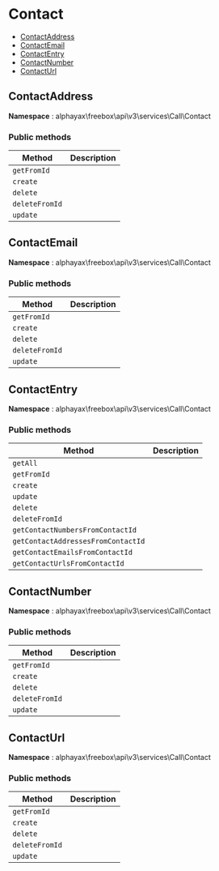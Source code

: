 # Contact

- [ContactAddress](#ContactAddress)
- [ContactEmail](#ContactEmail)
- [ContactEntry](#ContactEntry)
- [ContactNumber](#ContactNumber)
- [ContactUrl](#ContactUrl)


<a name="ContactAddress"></a>
## ContactAddress

**Namespace**  : alphayax\freebox\api\v3\services\Call\Contact

### Public methods

| Method | Description |
|---|---|
| `getFromId` |  | 
| `create` |  | 
| `delete` |  | 
| `deleteFromId` |  | 
| `update` |  | 

<a name="ContactEmail"></a>
## ContactEmail

**Namespace**  : alphayax\freebox\api\v3\services\Call\Contact

### Public methods

| Method | Description |
|---|---|
| `getFromId` |  | 
| `create` |  | 
| `delete` |  | 
| `deleteFromId` |  | 
| `update` |  | 

<a name="ContactEntry"></a>
## ContactEntry

**Namespace**  : alphayax\freebox\api\v3\services\Call\Contact

### Public methods

| Method | Description |
|---|---|
| `getAll` |  | 
| `getFromId` |  | 
| `create` |  | 
| `update` |  | 
| `delete` |  | 
| `deleteFromId` |  | 
| `getContactNumbersFromContactId` |  | 
| `getContactAddressesFromContactId` |  | 
| `getContactEmailsFromContactId` |  | 
| `getContactUrlsFromContactId` |  | 

<a name="ContactNumber"></a>
## ContactNumber

**Namespace**  : alphayax\freebox\api\v3\services\Call\Contact

### Public methods

| Method | Description |
|---|---|
| `getFromId` |  | 
| `create` |  | 
| `delete` |  | 
| `deleteFromId` |  | 
| `update` |  | 

<a name="ContactUrl"></a>
## ContactUrl

**Namespace**  : alphayax\freebox\api\v3\services\Call\Contact

### Public methods

| Method | Description |
|---|---|
| `getFromId` |  | 
| `create` |  | 
| `delete` |  | 
| `deleteFromId` |  | 
| `update` |  | 
